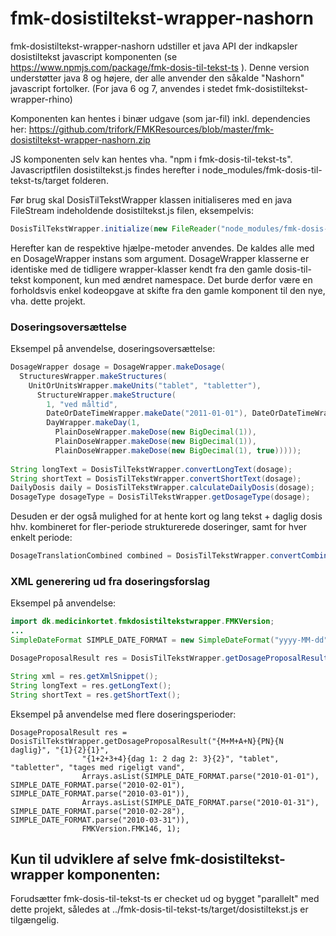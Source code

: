 fmk-dosistiltekst-wrapper-nashorn
==============
fmk-dosistiltekst-wrapper-nashorn udstiller et java API der indkapsler dosistiltekst javascript komponenten (se https://www.npmjs.com/package/fmk-dosis-til-tekst-ts ). Denne version understøtter java 8 og højere, der alle anvender den såkalde "Nashorn" javascript fortolker. (For java 6 og 7, anvendes i stedet fmk-dosistiltekst-wrapper-rhino)

Komponenten kan hentes i binær udgave (som jar-fil) inkl. dependencies her: https://github.com/trifork/FMKResources/blob/master/fmk-dosistiltekst-wrapper-nashorn.zip

JS komponenten selv kan hentes vha. "npm i fmk-dosis-til-tekst-ts". Javascriptfilen dosistiltekst.js findes herefter i node_modules/fmk-dosis-til-tekst-ts/target folderen.

Før brug skal DosisTilTekstWrapper klassen initialiseres med en java FileStream indeholdende dosistiltekst.js filen, eksempelvis:
```java
DosisTilTekstWrapper.initialize(new FileReader("node_modules/fmk-dosis-til-tekst-ts/target/dosistiltekst.js"));
```

Herefter kan de respektive hjælpe-metoder anvendes. De kaldes alle med en DosageWrapper instans som argument. DosageWrapper klasserne er identiske med de tidligere wrapper-klasser kendt fra den gamle dosis-til-tekst komponent, kun med ændret namespace. Det burde derfor være en forholdsvis enkel kodeopgave at skifte fra den gamle komponent til den nye, vha. dette projekt.

### Doseringsoversættelse

Eksempel på anvendelse, doseringsoversættelse:

```java
DosageWrapper dosage = DosageWrapper.makeDosage(
  StructuresWrapper.makeStructures(
    UnitOrUnitsWrapper.makeUnits("tablet", "tabletter"), 
      StructureWrapper.makeStructure(
        1, "ved måltid", 
        DateOrDateTimeWrapper.makeDate("2011-01-01"), DateOrDateTimeWrapper.makeDate("2011-01-30"), 
        DayWrapper.makeDay(1, 
          PlainDoseWrapper.makeDose(new BigDecimal(1)), 
          PlainDoseWrapper.makeDose(new BigDecimal(1)), 
          PlainDoseWrapper.makeDose(new BigDecimal(1), true)))));
  
String longText = DosisTilTekstWrapper.convertLongText(dosage);
String shortText = DosisTilTekstWrapper.convertShortText(dosage);
DailyDosis daily = DosisTilTekstWrapper.calculateDailyDosis(dosage);
DosageType dosageType = DosisTilTekstWrapper.getDosageType(dosage);
```
Desuden er der også mulighed for at hente kort og lang tekst + daglig dosis hhv. kombineret for fler-periode strukturerede doseringer, samt for hver enkelt periode:
```java
DosageTranslationCombined combined = DosisTilTekstWrapper.convertCombined(dosage);
```
### XML generering ud fra doseringsforslag

Eksempel på anvendelse:
```java
import dk.medicinkortet.fmkdosistiltekstwrapper.FMKVersion;
...
SimpleDateFormat SIMPLE_DATE_FORMAT = new SimpleDateFormat("yyyy-MM-dd");

DosageProposalResult res = DosisTilTekstWrapper.getDosageProposalResult("PN", "1", "1", "tablet", "tabletter", ", tages med rigeligt vand", Arrays.asList(SIMPLE_DATE_FORMAT.parse("2017-05-17")), Arrays.asList(SIMPLE_DATE_FORMAT.parse("2017-06-01")), FMKVersion.FMK146, 1);

String xml = res.getXmlSnippet();
String longText = res.getLongText();
String shortText = res.getShortText();
```
Eksempel på anvendelse med flere doseringsperioder:
```
DosageProposalResult res = DosisTilTekstWrapper.getDosageProposalResult("{M+M+A+N}{PN}{N daglig}", "{1}{2}{1}",
				"{1+2+3+4}{dag 1: 2 dag 2: 3}{2}", "tablet", "tabletter", "tages med rigeligt vand",
				Arrays.asList(SIMPLE_DATE_FORMAT.parse("2010-01-01"), SIMPLE_DATE_FORMAT.parse("2010-02-01"), SIMPLE_DATE_FORMAT.parse("2010-03-01")),
				Arrays.asList(SIMPLE_DATE_FORMAT.parse("2010-01-31"), SIMPLE_DATE_FORMAT.parse("2010-02-28"), SIMPLE_DATE_FORMAT.parse("2010-03-31")),
				FMKVersion.FMK146, 1);
```				

## Kun til udviklere af selve fmk-dosistiltekst-wrapper komponenten:
Forudsætter fmk-dosis-til-tekst-ts er checket ud og bygget "parallelt" med dette projekt, således at ../fmk-dosis-til-tekst-ts/target/dosistiltekst.js er tilgængelig.